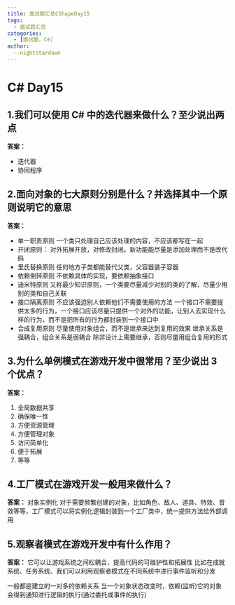 ```yaml
---
title: 面试题汇总CShapeDay15
tags:
  - 面试题汇总
categories:
  - [面试题，C#]
author:
  - nightstardawn
---
```


# C# Day15

## 1.我们可以使用 C# 中的迭代器来做什么？至少说出两点

**答案：**

- 迭代器
- 协同程序

## 2.面向对象的七大原则分别是什么？并选择其中一个原则说明它的意思

**答案：**

- 单一职责原则
  一个类只处理自己应该处理的内容，不应该都写在一起
- 开闭原则：
  对外拓展开放，对修改封闭。新功能能尽量是添加处理而不是改代码
- 里氏替换原则
  任何地方子类都能替代父类，父容器装子容器
- 依赖倒转原则
  不依赖具体的实现，要依赖抽象接口
- 迪米特原则
  又称最少知识原则，一个类要尽量减少对别的类的了解，尽量少用别的类和自己关联
- 接口隔离原则
  不应该强迫别人依赖他们不需要使用的方法
  一个接口不需要提供太多的行为，一个接口应该尽量只提供一个对外的功能，让别人去实现什么样的行为，而不是把所有的行为都封装到一个接口中
- 合成复用原则
  尽量使用对象组合，而不是继承来达到复用的效果
  继承关系是强耦合，组合关系是弱耦合
  除非设计上需要继承，否则尽量用组合复用的形式

## 3.为什么单例模式在游戏开发中很常用？至少说出 3 个优点？

**答案：**

1. 全局数据共享
2. 确保唯一性
3. 方便资源管理
4. 方便管理对象
5. 访问简单化
6. 便于拓展
7. 等等

## 4.工厂模式在游戏开发一般用来做什么？

**答案：**
对象实例化
对于需要频繁创建的对象，比如角色、敌人、道具、特效、音效等等，工厂模式可以将实例化逻辑封装到一个工厂类中，统一提供方法给外部调用

## 5.观察者模式在游戏开发中有什么作用？

**答案：**
它可以让游戏系统之间松耦合，提高代码的可维护性和拓展性
比如在成就系统、任务系统、我们可以利用观察者模式在不同系统中进行事件监听和分发

一般都是建立的一对多的依赖关系
当一个对象状态改变时，依赖(监听)它的对象会得到通知进行逻辑的执行(通过委托或事件的执行)
